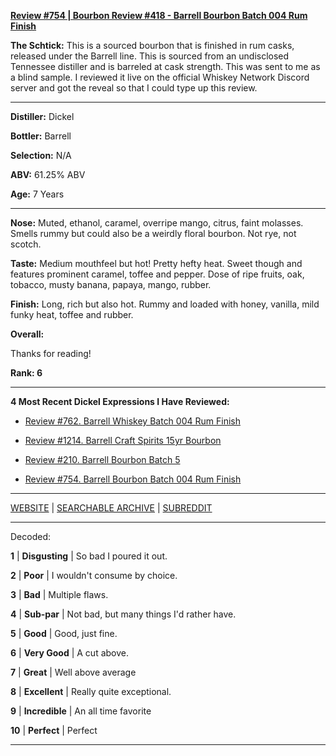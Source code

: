 
[**Review #754 | Bourbon Review #418 - Barrell Bourbon Batch 004 Rum Finish**]( https://t8ke.review/review-754-barrell-bourbon-batch-004-rum-finish/)

**The Schtick:** This is a sourced bourbon that is finished in rum casks, released under the Barrell line. This is sourced from an undisclosed Tennessee distiller and is barreled at cask strength.  This was sent to me as a blind sample. I reviewed it live on the official Whiskey Network Discord server and got the reveal so that I could type up this review. 

-----

**Distiller:** Dickel

**Bottler:** Barrell

**Selection:** N/A

**ABV:** 61.25% ABV

**Age:** 7 Years 

-----

**Nose:**  Muted, ethanol, caramel, overripe mango, citrus, faint molasses. Smells rummy but could also be a weirdly floral bourbon. Not rye, not scotch.   

**Taste:** Medium mouthfeel but hot! Pretty hefty heat. Sweet though and features prominent caramel, toffee and pepper. Dose of ripe fruits, oak, tobacco, musty banana, papaya, mango, rubber. 

**Finish:** Long, rich but also hot. Rummy and loaded with honey, vanilla, mild funky heat, toffee and rubber. 

**Overall:** 

Thanks for reading!

**Rank: 6**

----- 

**4 Most Recent Dickel Expressions I Have Reviewed:** 

- [Review #762. Barrell Whiskey Batch 004 Rum Finish]( https://t8ke.review/review-762-barrell-whiskey-batch-004/) 

- [Review #1214. Barrell Craft Spirits 15yr Bourbon]( https://t8ke.review/review-1214-barrell-craft-spirits-15yr-bourbon) 

- [Review #210. Barrell Bourbon Batch 5 ]( https://t8ke.review/review-210-barrell-bourbon-batch-5/) 

- [Review #754. Barrell Bourbon Batch 004 Rum Finish]( https://t8ke.review/review-754-barrell-bourbon-batch-004-rum-finish/) 

-----

[WEBSITE](https://t8ke.review) | [SEARCHABLE ARCHIVE](https://t8ke.review/review-archive/) | [SUBREDDIT](https://reddit.com/r/t8kereviews)

-----

Decoded:

**1** | **Disgusting** | So bad I poured it out.

**2** | **Poor** | I wouldn't consume by choice.

**3** | **Bad** | Multiple flaws.

**4** | **Sub-par** | Not bad, but many things I'd rather have.

**5** | **Good** | Good, just fine.

**6** | **Very Good** | A cut above.

**7** | **Great** | Well above average

**8** | **Excellent** | Really quite exceptional.

**9** | **Incredible** | An all time favorite

**10** | **Perfect** | Perfect

----

